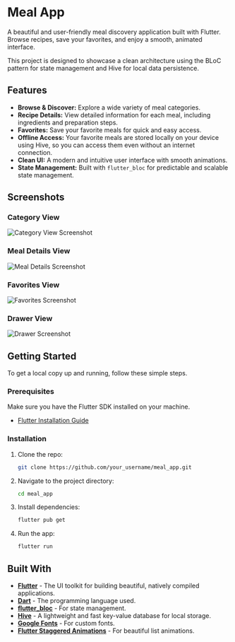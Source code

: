 # Meal App

A beautiful and user-friendly meal discovery application built with Flutter. Browse recipes, save your favorites, and enjoy a smooth, animated interface.

This project is designed to showcase a clean architecture using the BLoC pattern for state management and Hive for local data persistence.

## Features

- **Browse & Discover:** Explore a wide variety of meal categories.
- **Recipe Details:** View detailed information for each meal, including ingredients and preparation steps.
- **Favorites:** Save your favorite meals for quick and easy access.
- **Offline Access:** Your favorite meals are stored locally on your device using Hive, so you can access them even without an internet connection.
- **Clean UI:** A modern and intuitive user interface with smooth animations.
- **State Management:** Built with `flutter_bloc` for predictable and scalable state management.

## Screenshots

### Category View
![Category View Screenshot](assets/screenshots/Category_View.png)

### Meal Details View
![Meal Details Screenshot](assets/screenshots/Meal_Details_View.png)

### Favorites View
![Favorites Screenshot](assets/screenshots/Favorites_View.png)
### Drawer View
![Drawer Screenshot](assets/screenshots/Drawer_View.png)

## Getting Started

To get a local copy up and running, follow these simple steps.

### Prerequisites

Make sure you have the Flutter SDK installed on your machine.
- [Flutter Installation Guide](https://flutter.dev/docs/get-started/install)

### Installation

1. Clone the repo:
   ```sh
   git clone https://github.com/your_username/meal_app.git
   ```
2. Navigate to the project directory:
   ```sh
   cd meal_app
   ```
3. Install dependencies:
   ```sh
   flutter pub get
   ```
4. Run the app:
   ```sh
   flutter run
   ```

## Built With

- **[Flutter](https://flutter.dev/)** - The UI toolkit for building beautiful, natively compiled applications.
- **[Dart](https://dart.dev/)** - The programming language used.
- **[flutter_bloc](https://pub.dev/packages/flutter_bloc)** - For state management.
- **[Hive](https://pub.dev/packages/hive)** - A lightweight and fast key-value database for local storage.
- **[Google Fonts](https://pub.dev/packages/google_fonts)** - For custom fonts.
- **[Flutter Staggered Animations](https://pub.dev/packages/flutter_staggered_animations)** - For beautiful list animations.